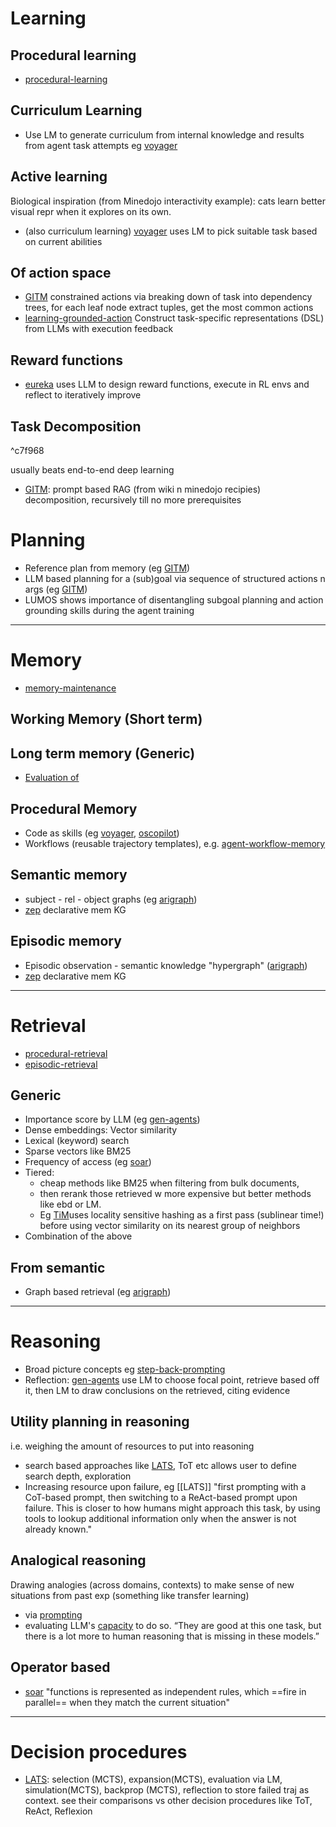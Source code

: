 # Learning
## Procedural learning
- [procedural-learning](strategies/procedural-learning.md)
## Curriculum Learning
- Use LM to generate curriculum from internal knowledge and results from agent task attempts eg [voyager](papers/voyager.md)

## Active learning
Biological inspiration (from Minedojo interactivity example): cats learn better visual repr when it explores on its own.
- (also curriculum learning) [voyager](papers/voyager.md) uses LM to pick suitable task based on current abilities

## Of action space
- [GITM](papers/GITM.md) constrained actions via breaking down of task into dependency trees, for each leaf node extract tuples, get the most common actions
- [learning-grounded-action](papers/learning-grounded-action.md) Construct task-specific representations (DSL) from LLMs with execution feedback

## Reward functions
- [eureka](papers/eureka.md) uses LLM to design reward functions, execute in RL envs and reflect to iteratively improve

## Task Decomposition

^c7f968

usually beats end-to-end deep learning
- [GITM](papers/GITM.md): prompt based RAG (from wiki n minedojo recipies) decomposition, recursively till no more prerequisites

# Planning
- Reference plan from memory (eg [GITM](papers/GITM.md))
- LLM based planning for a (sub)goal via sequence of structured actions n args (eg [GITM](papers/GITM.md))
- LUMOS shows importance of disentangling subgoal planning and action grounding skills during the agent training

---
# Memory
- [memory-maintenance](strategies/memory-maintenance.md)

## Working Memory (Short term)

## Long term memory (Generic)
- [Evaluation of](concepts/lt-mem-eval.md)
## Procedural Memory
- Code as skills (eg [voyager](papers/voyager.md), [oscopilot](papers/oscopilot.md))
- Workflows (reusable trajectory templates), e.g. [agent-workflow-memory](papers/agent-workflow-memory.md)

## Semantic memory
- subject - rel - object graphs (eg [arigraph](papers/arigraph.md))
- [zep](papers/zep.md) declarative mem KG

## Episodic memory
- Episodic observation - semantic knowledge "hypergraph" ([arigraph](papers/arigraph.md))
- [zep](papers/zep.md) declarative mem KG

---
# Retrieval
- [procedural-retrieval](strategies/procedural-retrieval.md)
- [episodic-retrieval](strategies/episodic-retrieval.md)

## Generic
- Importance score by LLM (eg [gen-agents](papers/gen-agents.md))
- Dense embeddings: Vector similarity
- Lexical (keyword) search
- Sparse vectors like BM25
- Frequency of access (eg [soar](papers/soar.md))
- Tiered: 
	- cheap methods like BM25 when filtering from bulk documents, 
	- then rerank those retrieved w more expensive but better methods like ebd or LM. 
	- Eg [TiM](https://arxiv.org/abs/2311.08719)uses locality sensitive hashing as a first pass (sublinear time!) before using vector similarity on its nearest group of neighbors
- Combination of the above

## From semantic
- Graph based retrieval (eg [arigraph](papers/arigraph.md))
---

# Reasoning
- Broad picture concepts eg [step-back-prompting](papers/step-back-prompting.md)
- Reflection: [gen-agents](papers/gen-agents.md) use LM to choose focal point, retrieve based off it, then LM to draw conclusions on the retrieved, citing evidence
## Utility planning in reasoning
i.e. weighing the amount of resources to put into reasoning
- search based approaches like [LATS](papers/LATS.md), ToT etc allows user to define search depth, exploration
- Increasing resource upon failure, eg [[LATS]] "first prompting with a CoT-based prompt, then switching to a ReAct-based prompt upon failure. This is closer to how humans might approach this task, by using tools to lookup additional information only when the answer is not already known."
## Analogical reasoning
Drawing analogies (across domains, contexts) to make sense of new situations from past exp (something like transfer learning)
- via [prompting](papers/llm-analogical.md)
- evaluating LLM's [capacity](https://eecsnews.engin.umich.edu/researchers-investigate-language-models-capacity-for-analogical-reasoning-in-groundbreaking-study/) to do so. “They are good at this one task, but there is a lot more to human reasoning that is missing in these models.”

## Operator based
- [soar](papers/soar.md) "functions is represented as independent rules, which ==fire in parallel== when they match the current situation"

---
# Decision procedures
- [LATS](papers/LATS.md): selection (MCTS), expansion(MCTS), evaluation via LM, simulation(MCTS), backprop (MCTS), reflection to store failed traj as context. see their comparisons vs other decision procedures like ToT, ReAct, Reflexion

